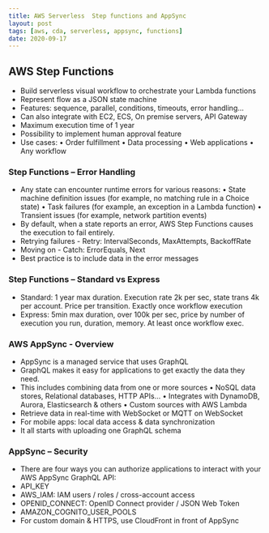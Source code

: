 ```yaml
---
title: AWS Serverless  Step functions and AppSync
layout: post
tags: [aws, cda, serverless, appsync, functions]
date: 2020-09-17
--- 
```


## AWS Step Functions
- Build serverless visual workflow to orchestrate your Lambda functions
- Represent flow as a JSON state machine
- Features: sequence, parallel, conditions, timeouts, error handling…
- Can also integrate with EC2, ECS, On premise servers, API Gateway
- Maximum execution time of 1 year
- Possibility to implement human approval feature
- Use cases:
• Order fulfillment
• Data processing
• Web applications
• Any workflow
### Step Functions – Error Handling
- Any state can encounter runtime errors for various reasons:
• State machine definition issues (for example, no matching rule in a Choice state)
• Task failures (for example, an exception in a Lambda function)
• Transient issues (for example, network partition events)
- By default, when a state reports an error, AWS Step Functions causes
the execution to fail entirely.
- Retrying failures - Retry: IntervalSeconds, MaxAttempts, BackoffRate
- Moving on - Catch: ErrorEquals, Next
- Best practice is to include data in the error messages
### Step Functions – Standard vs Express
- Standard: 1 year max duration. Execution rate 2k per sec, state trans 4k per account. Price per transition. Exactly once workflow execution
- Express: 5min max duration, over 100k per sec, price by number of execution you run, duration, memory. At least once workflow exec.
### AWS AppSync - Overview
- AppSync is a managed service that uses GraphQL
- GraphQL makes it easy for applications to get exactly the data they need.
- This includes combining data from one or more sources
• NoSQL data stores, Relational databases, HTTP APIs…
• Integrates with DynamoDB, Aurora, Elasticsearch & others
• Custom sources with AWS Lambda
- Retrieve data in real-time with WebSocket or MQTT on WebSocket
- For mobile apps: local data access & data synchronization
- It all starts with uploading one GraphQL schema
### AppSync – Security
- There are four ways you can authorize applications to interact with your
AWS AppSync GraphQL API:
- API_KEY
- AWS_IAM: IAM users / roles / cross-account access
- OPENID_CONNECT: OpenID Connect provider / JSON Web Token
- AMAZON_COGNITO_USER_POOLS
- For custom domain & HTTPS, use CloudFront in front of AppSync
